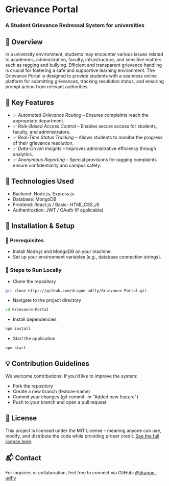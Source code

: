 # Grievance Portal
### A Student Grievance Redressal System for universities
## 📌 Overview
In a university environment, students may encounter various issues related to academics, administration, faculty, infrastructure, and sensitive matters such as ragging and bullying. Efficient and transparent grievance handling is crucial for fostering a safe and supportive learning environment.
The Grievance Portal is designed to provide students with a seamless online platform for submitting grievances, tracking resolution status, and ensuring prompt action from relevant authorities.
## 🎯 Key Features
- ✅ *Automated Grievance Routing* – Ensures complaints reach the appropriate department.
- ✅ *Role-Based Access Control* – Enables secure access for students, faculty, and administrators.
- ✅ *Real-Time Status Tracking* – Allows students to monitor the progress of their grievance resolution.
- ✅ *Data-Driven Insights* – Improves administrative efficiency through analytics.
- ✅ *Anonymous Reporting* – Special provisions for ragging complaints ensure confidentiality and campus safety.
## 🚀 Technologies Used
- Backend: Node.js, Express.js
- Database: MongoDB
- Frontend: React.js / Basic- HTML,CSS,JS
- Authentication: JWT / OAuth (If applicable)
## 📌 Installation & Setup
### 🔹 Prerequisites
- Install Node.js and MongoDB on your machine.
- Set up your environment variables (e.g., database connection strings).
### 🔹 Steps to Run Locally
- Clone the repository
```bash 
git clone https://github.com/dragon-udfly/Grievance-Portal.git
```
- Navigate to the project directory
```bash
cd Grievance-Portal
```
- Install dependencies
```bash
npm install
```
- Start the application
```bash
npm start
```

## 💡 Contribution Guidelines
We welcome contributions! If you'd like to improve the system:
- Fork the repository
- Create a new branch (feature-name)
- Commit your changes (git commit -m "Added new feature")
- Push to your branch and open a pull request
## 📜 License
This project is licensed under the MIT License – meaning anyone can use, modify, and distribute the code while providing proper credit. [See the full license here](https://github.com/dragon-udfly/Grievance-Portal/blob/main/LICENSE).
## 📬 Contact
For inquiries or collaboration, feel free to connect via GitHub: [@dragon-udfly](https://github.com/dragon-udfly)

